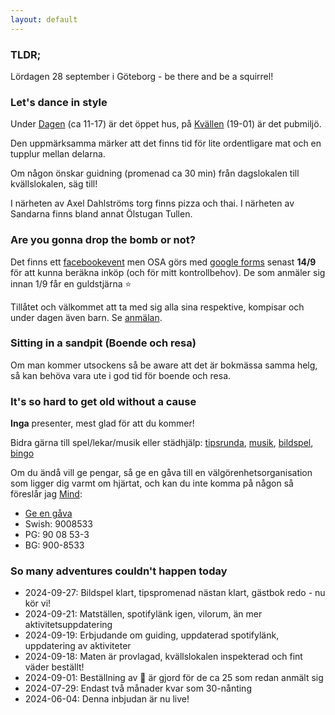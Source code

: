 ```yaml
---
layout: default
---
```


### TLDR;
Lördagen 28 september i Göteborg - be there and be a squirrel!

### Let's dance in style
Under [Dagen](./daydrinker) (ca 11-17) är det öppet hus, på [Kvällen](./nightthinker) (19-01) är det pubmiljö.

Den uppmärksamma märker att det finns tid för lite ordentligare mat och en tupplur mellan delarna.

Om någon önskar guidning (promenad ca 30 min) från dagslokalen till kvällslokalen, säg till!

I närheten av Axel Dahlströms torg finns pizza och thai. I närheten av Sandarna finns bland annat Ölstugan Tullen.

### Are you gonna drop the bomb or not?
Det finns ett [facebookevent](https://fb.me/1P0i6DtMJJO6DCt) men OSA görs med [google forms](./bombornot) senast **14/9** för att kunna beräkna inköp (och för mitt kontrollbehov). De som anmäler sig innan 1/9 får en guldstjärna :star:

Tillåtet och välkommet att ta med sig alla sina respektive, kompisar och under dagen även barn. Se [anmälan](./bombornot).

### Sitting in a sandpit (Boende och resa)
Om man kommer utsockens så be aware att det är bokmässa samma helg, så kan behöva vara ute i god tid för boende och resa.

### It's so hard to get old without a cause
**Inga** presenter, mest glad för att du kommer!

Bidra gärna till spel/lekar/musik eller städhjälp: [tipsrunda](./daydrinker#tipsrunda), [musik](./daydrinker#musikspellista), [bildspel](./daydrinker#bildspel), [bingo](./nightthinker#bingo)

Om du ändå vill ge pengar, så ge en gåva till en välgörenhetsorganisation som ligger dig varmt om hjärtat, och kan du inte komma på någon så föreslår jag [Mind](https://mind.se/):
* [Ge en gåva](https://mind.se/sa-kan-du-bidra/ge-en-gava/)
* Swish: 9008533
* PG: 90 08 53-3
* BG: 900-8533

### So many adventures couldn't happen today
* 2024-09-27: Bildspel klart, tipspromenad nästan klart, gästbok redo - nu kör vi!
* 2024-09-21: Matställen, spotifylänk igen, vilorum, än mer aktivitetsuppdatering
* 2024-09-19: Erbjudande om guiding, uppdaterad spotifylänk, uppdatering av aktiviteter
* 2024-09-18: Maten är provlagad, kvällslokalen inspekterad och fint väder beställt!
* 2024-09-01: Beställning av :stars: är gjord för de ca 25 som redan anmält sig
* 2024-07-29: Endast två månader kvar som 30-nånting
* 2024-06-04: Denna inbjudan är nu live!

